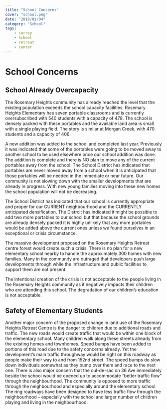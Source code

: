 ```yaml
---
title: "School Concerns"
cover: "school.png"
date: "2018/01/04"
category: "School"
tags:
    - surrey
    - School
    - retreat
    - center
---
```


# School Concerns

## School Already Overcapacity

The Rosemary Heights community has already reached the level that the existing population exceeds the school capacity facilities. Rosemary Heights Elementary has seven portable classrooms and is currently oversubscribed with 540 students with a capacity of 478. The school is densely packed with these portables and the available land area is small with a single playing field. The story is similar at Morgan Creek, with 470 students and a capacity of 406.

A new addition was added to the school and completed last year. Previously it was indicated that some of the portables were going to be moved away to another school to be used elsewhere once our school addition was done. The addition is complete and there is NO plan to move any of the current portables away from the school. The School District has indicated that portables are never moved away from a school when it is anticipated that those portables will be needed in the immediate or near future. Our community is not slowing down with the smaller developments that are already in progress. With new young families moving into these new homes the school population will not be decreasing.

The School District has indicated that our school is currently appropriate and proper for our CURRENT neighbourhood and the CURRENTLY anticipated densification. The Distrcit has indicated it might be possible to add two more portables to our school but that because the school grounds are already densely packed it is highly unlikely that any more portables would be added above the current ones unless we found ourselves in an exceptional or crisis circumstance.

The massive development proposed on the Rosemary Heights Retreat centre forest would create such a crisis. There is no plan for a new elementary school nearby to handle the approximately 300 homes with new families. Many in the community are outraged that developers push large developments through while the infrastructure and public facilities to support them are not present.

The intentional creation of the crisis is not acceptable to the people living in the Rosemary Heights community as it negatively impacts their children who are attending this school. The degradation of our children’s education is not acceptable.

## Safety of Elementary Students

Another major concern of the proposed change in land use of the Rosemary Heights Retreat Centre is the danger to children due to additional roads and traffic. The new roads would create traffic that would be within one block of the elementary school. Many children walk along these streets already from the existing homes and townhomes. Speed bumps have been added to portions of this road due to the safety concerns already. Yet the development’s main traffic throughway would be right on this roadway as people make their way to and from 152nd street. The speed bumps do slow down individuals somewhat as they bump over them and race to the next one. There is also major concern that the cul-de-sac on 36 Ave immediately beside the school would be opened up to accommodate “better traffic flow” through the neighbourhood. The community is opposed to more traffic through the neighbourhood and especially around the elementary school. The ring roadways have been designed to have less traffic flow through the neighbourhood – especially with the school and larger number of children playing and living in the neighbourhood.
